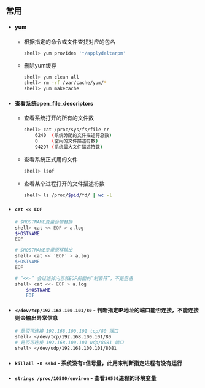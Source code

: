 ## 常用

* #### yum

    * 根据指定的命令或文件查找对应的包名
        ```bash
        shell> yum provides '*/applydeltarpm'
        ```
    * 删除yum缓存
        ```bash
        shell> yum clean all
        shell> rm -rf /var/cache/yum/*
        shell> yum makecache
        ```

* #### 查看系统open_file_descriptors
    
    * 查看系统打开的所有的文件数
        ```bash
        shell> cat /proc/sys/fs/file-nr
            6240  (系统分配的文件描述符总数)
            0     (空闲的文件描述符数)
            94297 (系统最大文件描述符数)
        ```
    * 查看系统正式用的文件
        ```bash
        shell> lsof
        ```
    * 查看某个进程打开的文件描述符数
        ```bash
        shell> ls /proc/$pid/fd/ | wc -l
        ```

* #### `cat << EOF`

    ```bash
    # $HOSTNAME变量会被替换
    shell> cat << EOF > a.log
    $HOSTNAME
    EOF
    ```
    
    ```bash
    # $HOSTNAME变量原样输出
    shell> cat << 'EOF' > a.log
    $HOSTNAME
    EOF
    ```
    
    ```bash
    # “<<-” 会过滤掉内容和EOF前面的“制表符”，不是空格
    shell> cat <<- EOF > a.log
        $HOSTNAME
        EOF
    ```

* #### `</dev/tcp/192.168.100.101/80` - 判断指定IP地址的端口能否连接，不能连接则会输出异常信息

    ```bash
    # 是否可连接 192.168.100.101 tcp/80 端口
    shell> </dev/tcp/192.168.100.101/80
    # 是否可连接 192.168.100.101 udp/8081 端口
    shell> </dev/udp/192.168.100.101/8081
    ```

* #### `killall -0 sshd` - 系统没有`0`信号量，此用来判断指定进程有没有运行

* #### `strings /proc/10580/environ` - 查看`10580`进程的环境变量



